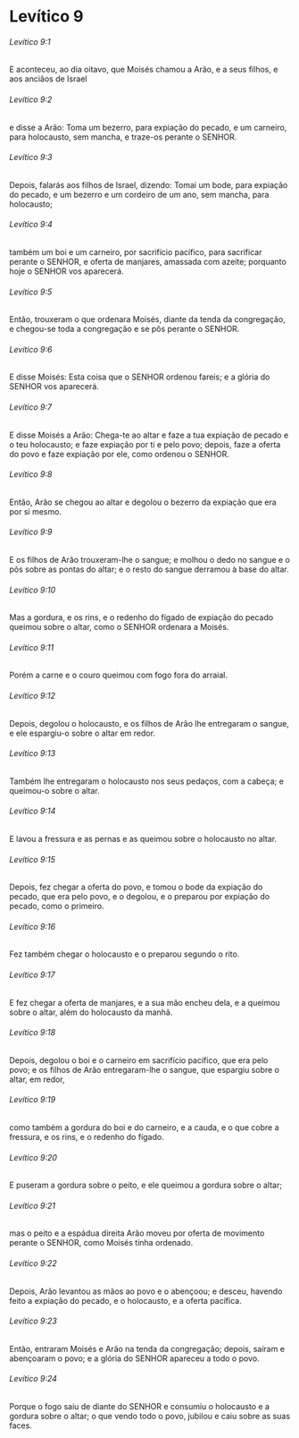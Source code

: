 # Levítico 9

###### Levítico 9:1

E aconteceu, ao dia oitavo, que Moisés chamou a Arão, e a seus filhos, e aos anciãos de Israel

###### Levítico 9:2

e disse a Arão: Toma um bezerro, para expiação do pecado, e um carneiro, para holocausto, sem mancha, e traze-os perante o SENHOR.

###### Levítico 9:3

Depois, falarás aos filhos de Israel, dizendo: Tomai um bode, para expiação do pecado, e um bezerro e um cordeiro de um ano, sem mancha, para holocausto;

###### Levítico 9:4

também um boi e um carneiro, por sacrifício pacífico, para sacrificar perante o SENHOR, e oferta de manjares, amassada com azeite; porquanto hoje o SENHOR vos aparecerá.

###### Levítico 9:5

Então, trouxeram o que ordenara Moisés, diante da tenda da congregação, e chegou-se toda a congregação e se pôs perante o SENHOR.

###### Levítico 9:6

E disse Moisés: Esta coisa que o SENHOR ordenou fareis; e a glória do SENHOR vos aparecerá.

###### Levítico 9:7

E disse Moisés a Arão: Chega-te ao altar e faze a tua expiação de pecado e o teu holocausto; e faze expiação por ti e pelo povo; depois, faze a oferta do povo e faze expiação por ele, como ordenou o SENHOR.

###### Levítico 9:8

Então, Arão se chegou ao altar e degolou o bezerro da expiação que era por si mesmo.

###### Levítico 9:9

E os filhos de Arão trouxeram-lhe o sangue; e molhou o dedo no sangue e o pôs sobre as pontas do altar; e o resto do sangue derramou à base do altar.

###### Levítico 9:10

Mas a gordura, e os rins, e o redenho do fígado de expiação do pecado queimou sobre o altar, como o SENHOR ordenara a Moisés.

###### Levítico 9:11

Porém a carne e o couro queimou com fogo fora do arraial.

###### Levítico 9:12

Depois, degolou o holocausto, e os filhos de Arão lhe entregaram o sangue, e ele espargiu-o sobre o altar em redor.

###### Levítico 9:13

Também lhe entregaram o holocausto nos seus pedaços, com a cabeça; e queimou-o sobre o altar.

###### Levítico 9:14

E lavou a fressura e as pernas e as queimou sobre o holocausto no altar.

###### Levítico 9:15

Depois, fez chegar a oferta do povo, e tomou o bode da expiação do pecado, que era pelo povo, e o degolou, e o preparou por expiação do pecado, como o primeiro.

###### Levítico 9:16

Fez também chegar o holocausto e o preparou segundo o rito.

###### Levítico 9:17

E fez chegar a oferta de manjares, e a sua mão encheu dela, e a queimou sobre o altar, além do holocausto da manhã.

###### Levítico 9:18

Depois, degolou o boi e o carneiro em sacrifício pacífico, que era pelo povo; e os filhos de Arão entregaram-lhe o sangue, que espargiu sobre o altar, em redor,

###### Levítico 9:19

como também a gordura do boi e do carneiro, e a cauda, e o que cobre a fressura, e os rins, e o redenho do fígado.

###### Levítico 9:20

E puseram a gordura sobre o peito, e ele queimou a gordura sobre o altar;

###### Levítico 9:21

mas o peito e a espádua direita Arão moveu por oferta de movimento perante o SENHOR, como Moisés tinha ordenado.

###### Levítico 9:22

Depois, Arão levantou as mãos ao povo e o abençoou; e desceu, havendo feito a expiação do pecado, e o holocausto, e a oferta pacífica.

###### Levítico 9:23

Então, entraram Moisés e Arão na tenda da congregação; depois, saíram e abençoaram o povo; e a glória do SENHOR apareceu a todo o povo.

###### Levítico 9:24

Porque o fogo saiu de diante do SENHOR e consumiu o holocausto e a gordura sobre o altar; o que vendo todo o povo, jubilou e caiu sobre as suas faces.

